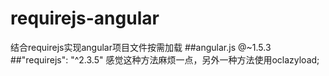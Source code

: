 # requirejs-angular
结合requirejs实现angular项目文件按需加载
##angular.js @~1.5.3
##"requirejs": "^2.3.5"
感觉这种方法麻烦一点，另外一种方法使用oclazyload;
